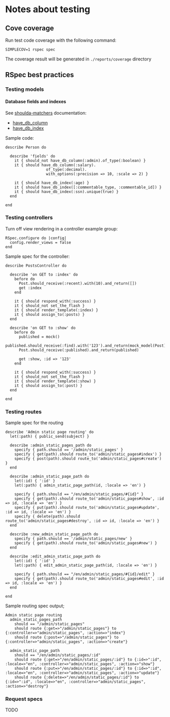 # Notes about testing

## Cove coverage

Run test code coverage with the following command:

    SIMPLECOV=1 rspec spec

The coverage result will be generated in `./reports/coverage` directory

## RSpec best practices

### Testing models

#### Database fields and indexes

See [shoulda-matchers](https://github.com/thoughtbot/shoulda-matchers) documentation:

* [have\_db\_column](http://rdoc.info/github/thoughtbot/shoulda-matchers/Shoulda/Matchers/ActiveRecord:have_db_column)
* [have\_db\_index](http://rdoc.info/github/thoughtbot/shoulda-matchers/Shoulda/Matchers/ActiveRecord:have_db_index)

Sample code:

    describe Person do

      describe 'fields' do
        it { should_not have_db_column(:admin).of_type(:boolean) }
        it { should have_db_column(:salary).
                      of_type(:decimal).
                      with_options(:precision => 10, :scale => 2) }

        it { should have_db_index(:age) }
        it { should have_db_index([:commentable_type, :commentable_id]) }
        it { should have_db_index(:ssn).unique(true) }
      end

    end

### Testing controllers

Turn off view rendering in a controller example group:

    RSpec.configure do |config|
      config.render_views = false
    end

Sample spec for the controller:

    describe PostsController do

      describe 'on GET to :index' do
        before do
          Post.should_receive(:recent).with(10).and_return([])
          get :index
        end

        it { should respond_with(:success) }
        it { should_not set_the_flash }
        it { should render_template(:index) }
        it { should assign_to(:posts) }
      end

      describe 'on GET to :show' do
        before do
          published = mock()
          published.should_receive(:find).with('123').and_return(mock_model(Post))
          Post.should_receive(:published).and_return(published)

          get :show, :id => '123'
        end

        it { should respond_with(:success) }
        it { should_not set_the_flash }
        it { should render_template(:show) }
        it { should assign_to(:post) }
      end

    end

### Testing routes

Sample spec for the routing

    describe 'Admin static page routing' do
      let(:path) { public_send(subject) }

      describe :admin_static_pages_path do
        specify { path.should == '/admin/static_pages' }
        specify { get(path).should route_to('admin/static_pages#index') }
        specify { post(path).should route_to('admin/static_pages#create') }
      end

      describe :admin_static_page_path do
        let(:id) { ':id' }
        let(:path) { admin_static_page_path(id, :locale => 'en') }

        specify { path.should == "/en/admin/static_pages/#{id}" }
        specify { get(path).should route_to('admin/static_pages#show', :id => id, :locale => 'en') }
        specify { put(path).should route_to('admin/static_pages#update', :id => id, :locale => 'en') }
        specify { delete(path).should route_to('admin/static_pages#destroy', :id => id, :locale => 'en') }
      end

      describe :new_admin_static_page_path do
        specify { path.should == '/admin/static_pages/new' }
        specify { get(path).should route_to('admin/static_pages#new') }
      end

      describe :edit_admin_static_page_path do
        let(:id) { ':id' }
        let(:path) { edit_admin_static_page_path(id, :locale => 'en') }

        specify { path.should == "/en/admin/static_pages/#{id}/edit" }
        specify { get(path).should route_to('admin/static_pages#edit', :id => id, :locale => 'en') }
      end

    end

Sample routing spec output;

    Admin static page routing
      admin_static_pages_path
        should == "/admin/static_pages"
        should route {:get=>"/admin/static_pages"} to {:controller=>"admin/static_pages", :action=>"index"}
        should route {:post=>"/admin/static_pages"} to {:controller=>"admin/static_pages", :action=>"create"}

      admin_static_page_path
        should == "/en/admin/static_pages/:id"
        should route {:get=>"/en/admin/static_pages/:id"} to {:id=>":id", :locale=>"en", :controller=>"admin/static_pages", :action=>"show"}
        should route {:put=>"/en/admin/static_pages/:id"} to {:id=>":id", :locale=>"en", :controller=>"admin/static_pages", :action=>"update"}
        should route {:delete=>"/en/admin/static_pages/:id"} to {:id=>":id", :locale=>"en", :controller=>"admin/static_pages", :action=>"destroy"}

### Request specs

TODO
